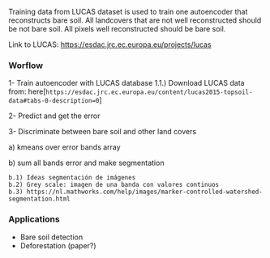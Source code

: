 Training data from LUCAS dataset is used to train one autoencoder that reconstructs bare soil. All landcovers that are not well reconstructed should be not bare soil. All pixels well reconstructed should be bare soil. 

Link to LUCAS:
https://esdac.jrc.ec.europa.eu/projects/lucas
### Worflow

1- Train autoencoder with LUCAS database
  1.1.) Download LUCAS data from: here[`https://esdac.jrc.ec.europa.eu/content/lucas2015-topsoil-data#tabs-0-description=0`]

2- Predict and get the error

3- Discriminate between bare soil and other land covers

  a) kmeans over error bands array
  
  b) sum all bands error and make segmentation
  
    b.1) Ideas segmentación de imágenes
    b.2) Grey scale: imagen de una banda con valores continuos
    b.3) https://nl.mathworks.com/help/images/marker-controlled-watershed-segmentation.html
    
 
### Applications
- Bare soil detection
- Deforestation (paper?)
    
